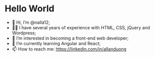 # Hello World

- 👋 Hi, I’m @nalla12;
- 👨‍💻 I have several years of experience with HTML, CSS, jQuery and Wordpress;
- 👀 I’m interested in becoming a front-end web developer;
- 🌱 I’m currently learning Angular and React;
- 📫 How to reach me: <https://linkedin.com/in/allanduong>

<!---
nalla12/nalla12 is a ✨ special ✨ repository because its `README.md` (this file) appears on your GitHub profile.
You can click the Preview link to take a look at your changes.

- 💞️ I’m looking to collaborate on ... nothing yet;
--->
